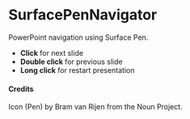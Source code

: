 # SurfacePenNavigator
PowerPoint navigation using Surface Pen.

* __Click__ for next slide
* __Double click__ for previous slide
* __Long click__ for restart presentation


#### Credits
Icon (Pen) by Bram van Rijen from the Noun Project.

